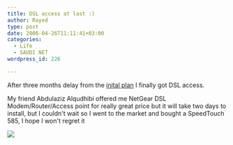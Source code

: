```yaml
---
title: DSL access at last :)
author: Rayed
type: post
date: 2006-04-26T11:11:41+03:00
categories:
  - Life
  - SAUDI NET
wordpress_id: 226

---
```


After three months delay from the [inital plan](/posts/2005/12/finally-dsl-access/) I finally got DSL access.

My friend Abdulaziz Alqudhibi offered me NetGear DSL Modem/Router/Access point for really great price but it will take two days to install, but I couldn't wait so I went to the market and bought a SpeedTouch 585, I hope I won't regret it

<a href="http://www.speedtouch.com/prod585.htm"><img src="/static/uploads/old/2006-04-26/ST585.jpg" border="0" /></a>

